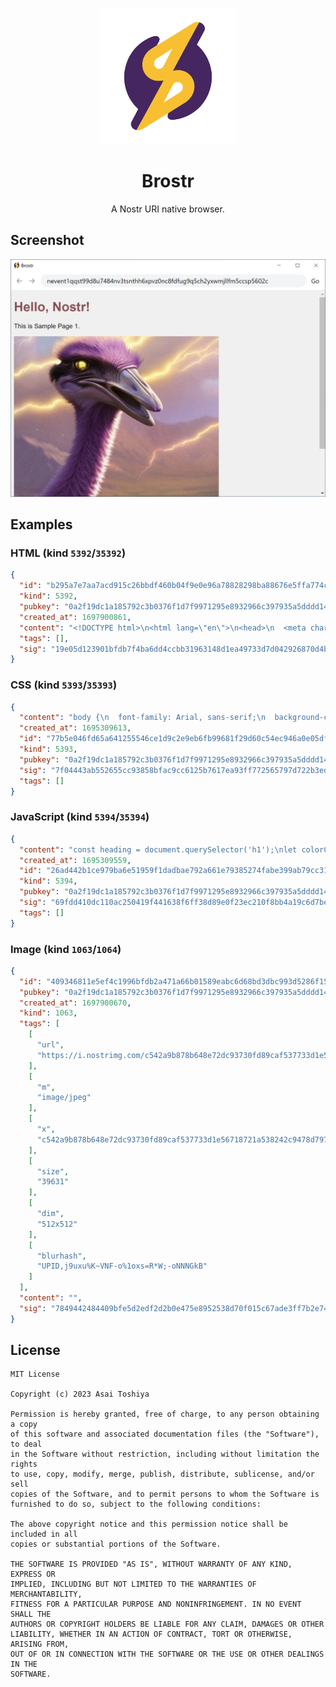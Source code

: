 <p align="center">
  <img src="brostr.png" width="218">
</p>

<h1 align="center">Brostr</h1>

<p align="center">A Nostr URI native browser.</p>

## Screenshot

![screenshot.png](screenshot.png)

## Examples

### HTML (kind `5392`/`35392`)

```json
{
  "id": "b295a7e7aa7acd915c26bbdf460b04f9e0e96a78828298ba88676e5ffa774c62",
  "kind": 5392,
  "pubkey": "0a2f19dc1a185792c3b0376f1d7f9971295e8932966c397935a5dddd1451a25a",
  "created_at": 1697900861,
  "content": "<!DOCTYPE html>\n<html lang=\"en\">\n<head>\n  <meta charset=\"UTF-8\">\n  <title>Sample Page 1</title>\n  <link rel=\"stylesheet\" href=\"nostr:nevent1qqs80d0qgm7ktfjpy425dnsanshfadhmn95p72wkp32we9r2pcza7usjfwz6x\">\n</head>\n<body>\n  <h1>Hello, Nostr!</h1>\n  <p>This is Sample Page 1.</p>\n  <img src=\"nostr:nevent1qqsypy6xsy09aaxpn94lmv4ywxnxkq2cn64ud45t60duny749ph3tgqzyq9z7xwurgv90ykrkqmk78tln9cjjh5fx2txcwtexkjamhg52x395qcyqqqqgfc22qmwm\"><br />\n  <a href=\"nostr:nevent1qqsvh5utpng3nsfrvmx6ghe2t84eq7prf3ttwu024an6xc8ar0sa4lgjnaz5a\">Go to Page 2</a>\n  <script src=\"nostr:nevent1qqszdt2y9vwwj7d6deget8ca4kaw0y4xv8ne8pf8f7478xdt08xrzjq5w2d70\"></script>\n</body>\n</html>\n",
  "tags": [],
  "sig": "19e05d123901bfdb7f4ba6dd4ccbb31963148d1ea49733d7d042926870d4bf6d72fc34be7be7843decf9e56acd891375dac27496376f5fe2c7f8d61b83b1132b"
}
```

### CSS (kind `5393`/`35393`)

```json
{
  "content": "body {\n  font-family: Arial, sans-serif;\n  background-color: #f0f0f0;\n}\n\nh1 {\n  color: green;\n}\n",
  "created_at": 1695309613,
  "id": "77b5e046fd65a641255546ce1d9c2e9eb6fb99681f29d60c54ec946a0e05df72",
  "kind": 5393,
  "pubkey": "0a2f19dc1a185792c3b0376f1d7f9971295e8932966c397935a5dddd1451a25a",
  "sig": "7f04443ab552655cc93858bfac9cc6125b7617ea93ff772565797d722b3ed123c5e02e04fe1c40b04830c74ad6739c435c0e0c965e803d67d50c890fa3a8bc13",
  "tags": []
}
```

### JavaScript (kind `5394`/`35394`)

```json
{
  "content": "const heading = document.querySelector('h1');\nlet colorChangeInterval;\n\nfunction changeColor() {\n  const randomColor = getRandomColor();\n  heading.style.color = randomColor;\n}\n\nfunction getRandomColor() {\n  const letters = '0123456789ABCDEF';\n  let color = '#';\n  for (let i = 0; i < 6; i++) {\n    color += letters[Math.floor(Math.random() * 16)];\n  }\n  return color;\n}\n\nwindow.onload = () => {\n  colorChangeInterval = setInterval(changeColor, 1000);\n};\n\nsetTimeout(() => {\n  clearInterval(colorChangeInterval);\n}, 10000);\n",
  "created_at": 1695309559,
  "id": "26ad442b1ce979ba6e51959f1dadbae792a661e79385274fabe399ab79cc3148",
  "kind": 5394,
  "pubkey": "0a2f19dc1a185792c3b0376f1d7f9971295e8932966c397935a5dddd1451a25a",
  "sig": "69fdd410dc110ac250419f441638f6ff38d89e0f23ec210f8bb4a19c6d7be175a1f50aa82923e0238995b365cb4e4c2ae4233533d3e2a6d8dee027ffdbe164e6",
  "tags": []
}
```

### Image (kind `1063`/`1064`)

```json
{
  "id": "409346811e5ef4c1996bfdb2a471a66b01589eabc6d68bd3dbc993d5286f15a0",
  "pubkey": "0a2f19dc1a185792c3b0376f1d7f9971295e8932966c397935a5dddd1451a25a",
  "created_at": 1697900670,
  "kind": 1063,
  "tags": [
    [
      "url",
      "https://i.nostrimg.com/c542a9b878b648e72dc93730fd89caf537733d1e56718721a538242c9478d797/file.jpg"
    ],
    [
      "m",
      "image/jpeg"
    ],
    [
      "x",
      "c542a9b878b648e72dc93730fd89caf537733d1e56718721a538242c9478d797"
    ],
    [
      "size",
      "39631"
    ],
    [
      "dim",
      "512x512"
    ],
    [
      "blurhash",
      "UPID,j9uxu%K~VNF-o%1oxs=R*W;-oNNNGkB"
    ]
  ],
  "content": "",
  "sig": "7849442484409bfe5d2edf2d2b0e475e8952538d70f015c67ade3ff7b2e7436fc90514483e772194b92ebc3e72428e5e757740fae4e7b82b2e9fe08dfbd1a142"
}
```

## License

    MIT License

    Copyright (c) 2023 Asai Toshiya

    Permission is hereby granted, free of charge, to any person obtaining a copy
    of this software and associated documentation files (the "Software"), to deal
    in the Software without restriction, including without limitation the rights
    to use, copy, modify, merge, publish, distribute, sublicense, and/or sell
    copies of the Software, and to permit persons to whom the Software is
    furnished to do so, subject to the following conditions:

    The above copyright notice and this permission notice shall be included in all
    copies or substantial portions of the Software.

    THE SOFTWARE IS PROVIDED "AS IS", WITHOUT WARRANTY OF ANY KIND, EXPRESS OR
    IMPLIED, INCLUDING BUT NOT LIMITED TO THE WARRANTIES OF MERCHANTABILITY,
    FITNESS FOR A PARTICULAR PURPOSE AND NONINFRINGEMENT. IN NO EVENT SHALL THE
    AUTHORS OR COPYRIGHT HOLDERS BE LIABLE FOR ANY CLAIM, DAMAGES OR OTHER
    LIABILITY, WHETHER IN AN ACTION OF CONTRACT, TORT OR OTHERWISE, ARISING FROM,
    OUT OF OR IN CONNECTION WITH THE SOFTWARE OR THE USE OR OTHER DEALINGS IN THE
    SOFTWARE.
